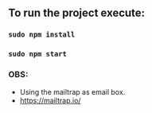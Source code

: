 ## To run the project execute:

### `sudo npm install`
### `sudo npm start`

### OBS:
- Using the mailtrap as email box.
- https://mailtrap.io/ 